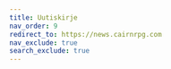 ```yaml
---
title: Uutiskirje
nav_order: 9
redirect_to: https://news.cairnrpg.com
nav_exclude: true
search_exclude: true
---
```

